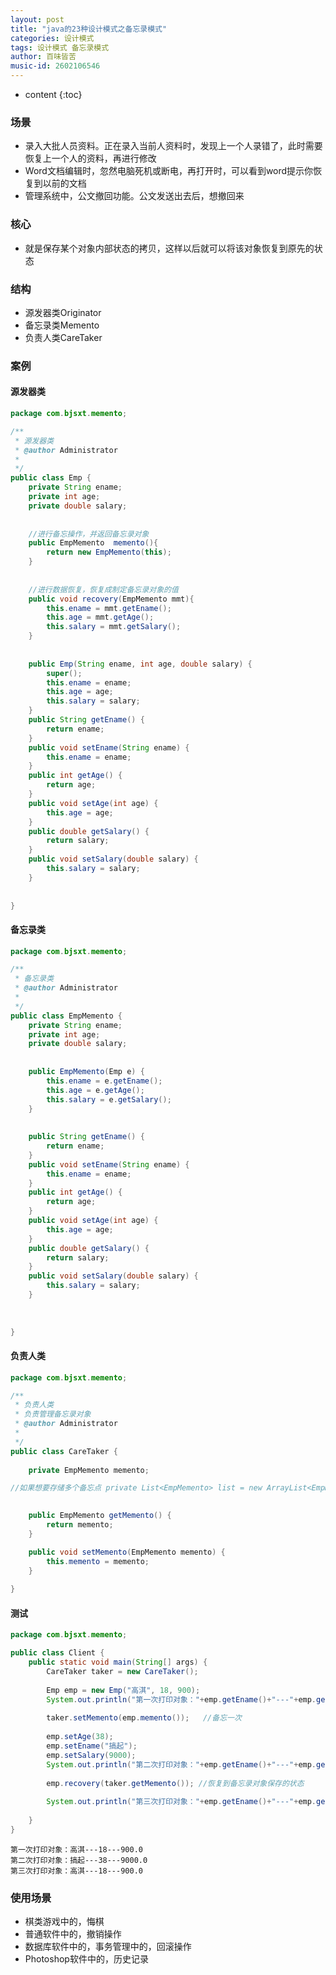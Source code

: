 ```yaml
---
layout: post
title: "java的23种设计模式之备忘录模式"
categories: 设计模式
tags: 设计模式 备忘录模式
author: 百味皆苦
music-id: 2602106546
---
```


* content
{:toc}
### 场景

- 录入大批人员资料。正在录入当前人资料时，发现上一个人录错了，此时需要恢复上一个人的资料，再进行修改
- Word文档编辑时，忽然电脑死机或断电，再打开时，可以看到word提示你恢复到以前的文档
- 管理系统中，公文撤回功能。公文发送出去后，想撤回来



### 核心

- 就是保存某个对象内部状态的拷贝，这样以后就可以将该对象恢复到原先的状态



### 结构

- 源发器类Originator
- 备忘录类Memento
- 负责人类CareTaker



### 案例

#### 源发器类

```java
package com.bjsxt.memento;

/**
 * 源发器类
 * @author Administrator
 *
 */
public class Emp {
	private String ename;
	private int age;
	private double salary;
	
	
	//进行备忘操作，并返回备忘录对象
	public EmpMemento  memento(){
		return new EmpMemento(this);
	}
	
	
	//进行数据恢复，恢复成制定备忘录对象的值
	public void recovery(EmpMemento mmt){
		this.ename = mmt.getEname();
		this.age = mmt.getAge();
		this.salary = mmt.getSalary();
	}
	
	
	public Emp(String ename, int age, double salary) {
		super();
		this.ename = ename;
		this.age = age;
		this.salary = salary;
	}
	public String getEname() {
		return ename;
	}
	public void setEname(String ename) {
		this.ename = ename;
	}
	public int getAge() {
		return age;
	}
	public void setAge(int age) {
		this.age = age;
	}
	public double getSalary() {
		return salary;
	}
	public void setSalary(double salary) {
		this.salary = salary;
	}
	
	
}

```



#### 备忘录类

```java
package com.bjsxt.memento;

/**
 * 备忘录类
 * @author Administrator
 *
 */
public class EmpMemento {
	private String ename;
	private int age;
	private double salary;
	
	
	public EmpMemento(Emp e) {
		this.ename = e.getEname();
		this.age = e.getAge();
		this.salary = e.getSalary();
	}
	
	
	public String getEname() {
		return ename;
	}
	public void setEname(String ename) {
		this.ename = ename;
	}
	public int getAge() {
		return age;
	}
	public void setAge(int age) {
		this.age = age;
	}
	public double getSalary() {
		return salary;
	}
	public void setSalary(double salary) {
		this.salary = salary;
	}
	
	
	
}

```



#### 负责人类

```java
package com.bjsxt.memento;

/**
 * 负责人类
 * 负责管理备忘录对象
 * @author Administrator
 *
 */
public class CareTaker {
	
	private EmpMemento memento;

//如果想要存储多个备忘点 private List<EmpMemento> list = new ArrayList<EmpMemento>();
	

	public EmpMemento getMemento() {
		return memento;
	}

	public void setMemento(EmpMemento memento) {
		this.memento = memento;
	}
	
}

```



#### 测试

```java
package com.bjsxt.memento;

public class Client {
	public static void main(String[] args) {
		CareTaker taker = new CareTaker();
		
		Emp emp = new Emp("高淇", 18, 900);
		System.out.println("第一次打印对象："+emp.getEname()+"---"+emp.getAge()+"---"+emp.getSalary());
		
		taker.setMemento(emp.memento());   //备忘一次
		
		emp.setAge(38);
		emp.setEname("搞起");
		emp.setSalary(9000);
		System.out.println("第二次打印对象："+emp.getEname()+"---"+emp.getAge()+"---"+emp.getSalary());
		
		emp.recovery(taker.getMemento()); //恢复到备忘录对象保存的状态
		
		System.out.println("第三次打印对象："+emp.getEname()+"---"+emp.getAge()+"---"+emp.getSalary());
		
	}
}

```

```
第一次打印对象：高淇---18---900.0
第二次打印对象：搞起---38---9000.0
第三次打印对象：高淇---18---900.0
```



### 使用场景

- 棋类游戏中的，悔棋
- 普通软件中的，撤销操作
- 数据库软件中的，事务管理中的，回滚操作
- Photoshop软件中的，历史记录